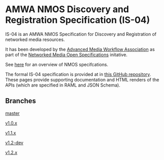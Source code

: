 # AMWA NMOS Discovery and Registration Specification (IS-04)

IS-04 is an AMWA NMOS Specification for Discovery and Registration of networked media resources.

It has been developed by the [Advanced Media Workflow Association](https://www.amwa.tv) as part of the [Networked Media Open Specifications](https://www.nmos.tv) initative.

See [here](https://amwa-tv.github.io/nmos) for an overview of NMOS specifcations.

The formal IS-04 specification is provided at in [this GitHub repository](https://github.com/AMWA-TV/nmos-discovery-registration). These pages provide supporting documentation and HTML renders of the APIs (which are specified in RAML and JSON Schema).


## Branches

[master](branches/master)

[v1.0.x](branches/v1.0.x)

[v1.1.x](branches/v1.1.x)

[v1.2-dev](branches/v1.2-dev)

[v1.2.x](branches/v1.2.x)


[](tags/)

[](tags/)

[](tags/)

[](tags/)

[](tags/)

[](tags/)

[](tags/)

[](tags/)
